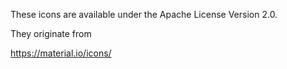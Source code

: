 These icons are available under the Apache License Version 2.0.

They originate from

https://material.io/icons/
